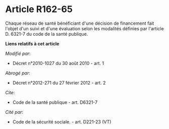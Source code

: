 # Article R162-65

Chaque réseau de santé bénéficiant d'une décision de financement fait l'objet d'un suivi et d'une évaluation selon les
modalités définies par l'article D. 6321-7 du code de la santé publique.

**Liens relatifs à cet article**

_Modifié par_:

  - Décret n°2010-1027 du 30 août 2010 - art. 1

_Abrogé par_:

  - Décret n°2012-271 du 27 février 2012 - art. 2

_Cite_:

  - Code de la santé publique - art. D6321-7

_Cité par_:

  - Code de la sécurité sociale. - art. D221-23 (VT)
